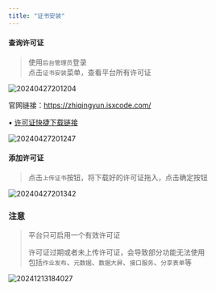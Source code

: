 ```yaml
---
title: "证书安装"
---
```


#### 查询许可证

> 使用`后台管理员`登录 <br/>
> 点击`证书安装`菜单，查看平台所有许可证

![20240427201204](https://img.isxcode.com/picgo/20240427201204.png)

官网链接：https://zhiqingyun.isxcode.com/

▪ [许可证快捷下载链接](https://isxcode.oss-cn-shanghai.aliyuncs.com/zhiqingyun/license.lic)

![20240427201247](https://img.isxcode.com/picgo/20240427201247.png)

#### 添加许可证

> 点击`上传证书`按钮，将下载好的许可证拖入，点击确定按钮

![20240427201342](https://img.isxcode.com/picgo/20240427201342.png)

### 注意

> 平台只可启用一个有效许可证 <div/>
> 许可证过期或者未上传许可证，会导致部分功能无法使用 <div/>
> 包括`作业发布`、`元数据`、`数据大屏`、`接口服务`、`分享表单`等

![20241213184027](https://img.isxcode.com/picgo/20241213184027.png)
